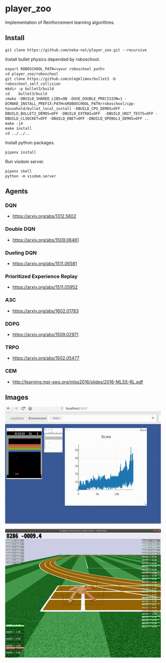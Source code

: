 # player_zoo

Implementation of Reinforcement learning algorithms.

## Install

```
git clone https://github.com/neka-nat/player_zoo.git --recursive
```

Install bullet physics depended by roboschool.

```
export ROBOSCHOOL_PATH=<your roboschool path>
cd player_zoo/roboschool
git clone https://github.com/olegklimov/bullet3 -b roboschool_self_collision
mkdir -p bullet3/build
cd    bullet3/build
cmake -DBUILD_SHARED_LIBS=ON -DUSE_DOUBLE_PRECISION=1 -DCMAKE_INSTALL_PREFIX:PATH=$ROBOSCHOOL_PATH/roboschool/cpp-household/bullet_local_install -DBUILD_CPU_DEMOS=OFF -DBUILD_BULLET2_DEMOS=OFF -DBUILD_EXTRAS=OFF  -DBUILD_UNIT_TESTS=OFF -DBUILD_CLSOCKET=OFF -DBUILD_ENET=OFF -DBUILD_OPENGL3_DEMOS=OFF ..
make -j4
make install
cd ../../..
```

Install python packages.

```
pipenv install
```

Run visdom server.

```
pipenv shell
python -m visdom.server
```

## Agents

### DQN

* https://arxiv.org/abs/1312.5602

### Double DQN

* https://arxiv.org/abs/1509.06461

### Dueling DQN

* https://arxiv.org/abs/1511.06581

### Prioritized Experience Replay

* https://arxiv.org/abs/1511.05952

### A3C

* https://arxiv.org/abs/1602.01783

### DDPG

* https://arxiv.org/abs/1509.02971

### TRPO

* https://arxiv.org/abs/1502.05477

### CEM

* http://learning.mpi-sws.org/mlss2016/slides/2016-MLSS-RL.pdf

## Images

![visdom](images/visdom.gif)

![roboschool](images/roboschool.png)
